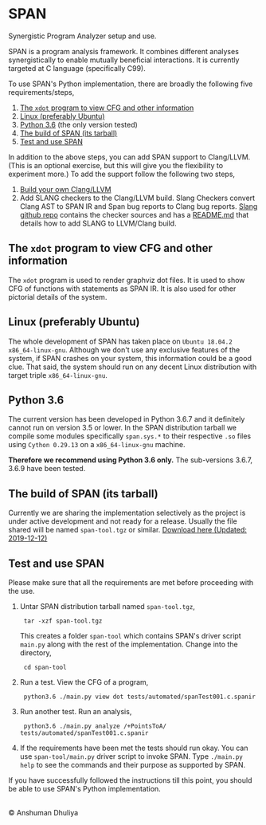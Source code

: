 SPAN
====================
Synergistic Program Analyzer setup and use.

SPAN is a program analysis framework.
It combines different analyses synergistically
to enable mutually beneficial interactions.
It is currently targeted at C language (specifically C99).

To use SPAN's Python implementation,
there are broadly the following five requirements/steps,

1. [The `xdot` program to view CFG and other information](#xdot)
2. [Linux (preferably Ubuntu)](#linux)
3. [Python 3.6](#python) (the only version tested)
4. [The build of SPAN (its tarball)](#span-build)
5. [Test and use SPAN](#testspan)

In addition to the above steps, you can add SPAN support
to Clang/LLVM.
(This is an optional exercise, but this will give you the flexibility to
experiment more.) To add the support follow the following two steps,

1. [Build your own Clang/LLVM](../compilers/llvm/get_started.html)
2. Add SLANG checkers to the Clang/LLVM build.
   Slang Checkers convert Clang AST to SPAN IR and
   Span bug reports to Clang bug reports.
   [Slang github repo](https://github.com/adhuliya/SLANG) contains the checker sources and
   has a [README.md](https://github.com/adhuliya/SLANG/blob/master/README.md)
   that details how to add SLANG to LLVM/Clang build.

<a name="xdot"></a>
## The `xdot` program to view CFG and other information
The `xdot` program is used to render graphviz dot files.
It is used to show CFG of functions
with statements as SPAN IR. It is also used for other
pictorial details of the system.

<a name="linux"></a>
## Linux (preferably Ubuntu)
The whole development of SPAN has taken place on
`Ubuntu 18.04.2 x86_64-linux-gnu`.
Although we don't use any exclusive features of the system,
if SPAN crashes on your system, this information could be a good clue.
That said, the system should run on any decent Linux distribution
with target triple `x86_64-linux-gnu`.

<a name="python"></a>
## Python 3.6
The current version has been developed in Python 3.6.7 and it
definitely cannot run on version 3.5 or lower.
In the SPAN distribution tarball we compile some
modules specifically `span.sys.*` to their respective `.so`
files using `Cython 0.29.13` on a `x86_64-linux-gnu` machine.

**Therefore we recommend using Python 3.6 only.**
The sub-versions 3.6.7, 3.6.9 have been tested.

<a name="span-build"></a>
## The build of SPAN (its tarball)
Currently we are sharing the implementation selectively as the project
is under active development and not ready for a release.
Usually the file shared will be named `span-tool.tgz` or similar.
[Download here (Updated: 2019-12-12)](https://drive.google.com/open?id=1O3evYTzAr-AoxAkT010pvcpEPVYuYDeK)

<a name="testspan"></a>
## Test and use SPAN
Please make sure that all the requirements are met before
proceeding with the use.

1. Untar SPAN distribution tarball named `span-tool.tgz`,

        tar -xzf span-tool.tgz

   This creates a folder `span-tool` which contains SPAN's
   driver script `main.py` along with the rest of the implementation.
   Change into the directory,

        cd span-tool

2. Run a test. View the CFG of a program,
       
        python3.6 ./main.py view dot tests/automated/spanTest001.c.spanir

3. Run another test. Run an analysis,
       
        python3.6 ./main.py analyze /+PointsToA/ tests/automated/spanTest001.c.spanir

4. If the requirements have been met the tests should run okay.
   You can use `span-tool/main.py` driver script
   to invoke SPAN. Type `./main.py help` to see the commands and their
   purpose as supported by SPAN.

If you have successfully followed the instructions till this point,
you should be able to use SPAN's Python implementation.

[1]: http://adhuliya.pythonanywhere.com/compilers/llvm/get_started.html
[2]: https://github.com/adhuliya/SLANG
[3]: https://github.com/adhuliya/SLANG/blob/master/README.md

<div class="footer"> <br/> &copy; Anshuman Dhuliya <br/> </div>

